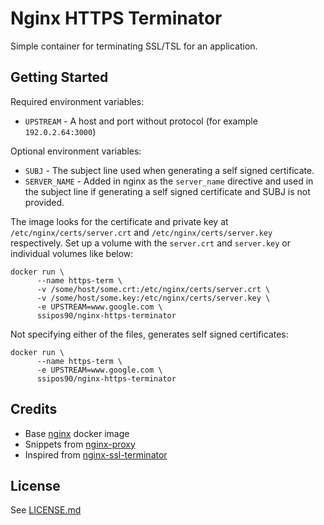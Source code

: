 # Nginx HTTPS Terminator

Simple container for terminating SSL/TSL for an application.

## Getting Started

Required environment variables:

- `UPSTREAM` - A host and port without protocol (for example `192.0.2.64:3000`)

Optional environment variables:

- `SUBJ` - The subject line used when generating a self signed certificate.
- `SERVER_NAME` - Added in nginx as the `server_name` directive and used in the
  subject line if generating a self signed certificate and SUBJ is not provided.

The image looks for the certificate and private key at
`/etc/nginx/certs/server.crt` and `/etc/nginx/certs/server.key` respectively.
Set up a volume with the `server.crt` and `server.key` or individual volumes
like below:

```shell
docker run \
      --name https-term \
      -v /some/host/some.crt:/etc/nginx/certs/server.crt \
      -v /some/host/some.key:/etc/nginx/certs/server.key \
      -e UPSTREAM=www.google.com \
      ssipos90/nginx-https-terminator
```

Not specifying either of the files, generates self signed certificates:

```shell
docker run \
      --name https-term \
      -e UPSTREAM=www.google.com \
      ssipos90/nginx-https-terminator
```

## Credits

- Base [nginx](https://registry.hub.docker.com/_/nginx/) docker image
- Snippets from [nginx-proxy](https://github.com/nginx-proxy/nginx-proxy)
- Inspired from
  [nginx-ssl-terminator](https://github.com/PurpleBooth/nginx-ssl-terminator)

## License

See [LICENSE.md](LICENSE.md)
